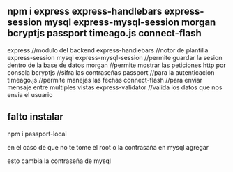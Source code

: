 ## npm i express express-handlebars express-session mysql express-mysql-session morgan bcryptjs passport timeago.js connect-flash
 
 express //modulo del backend
 express-handlebars //notor de plantilla
 express-session
 mysql 
 express-mysql-session //permite guardar la sesion dentro de la base de datos
 morgan //permite mostrar las peticiones http por consola
 bcryptjs //sifra las contraseñas
 passport //para la autenticacion
 timeago.js //permite manejas las fechas
 connect-flash //para enviar mensaje entre multiples vistas
 express-validator //valida los datos que nos envia el usuario
 
## falto instalar
npm i passport-local


en el caso de que no te tome el root o la contrasaña en mysql agregar 
<!-- ALTER USER 'root'@'localhost' IDENTIFIED WITH mysql_native_password BY 'your_current_password'; -->
esto cambia la contraseña de mysql